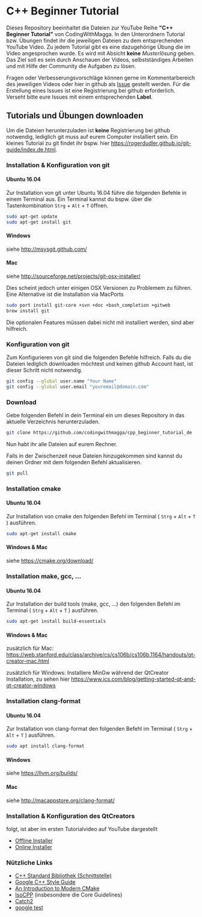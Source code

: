 # C++ Beginner Tutorial

Dieses Repository beeinhaltet die Dateien zur YouTube Reihe **"C++ Beginner Tutorial"** von CodingWithMagga. In den Unterordnern Tutorial bzw. Übungen findet ihr die jeweiligen Dateien zu dem entsprechenden YouTube Video. Zu jedem Tutorial gibt es eine dazugehörige Übung die im Video angesprochen wurde. Es wird mit Absicht **keine** *Musterlösung* geben. Das Ziel soll es sein durch Anschauen der Videos, selbstständiges Arbeiten und mit Hilfe der Community die Aufgaben zu lösen. 

Fragen oder Verbesserungsvorschläge können gerne im Kommentarbereich des jeweiligen Videos oder hier in github als [Issue](https://help.github.com/en/articles/creating-an-issue) gestellt werden. Für die Erstellung eines Issues ist eine Registrierung bei github erforderlich. Verseht bitte eure Issues mit einem entsprechenden **Label**.

## Tutorials und Übungen downloaden

Um die Dateien herunterzuladen ist **keine** Registrierung bei github notwendig, lediglich git muss auf eurem Computer installiert sein. Ein kleines Tutorial zu git findet ihr bspw. hier https://rogerdudler.github.io/git-guide/index.de.html.

### Installation & Konfiguration von git 

#### Ubuntu 16.04

Zur Installation von git unter Ubuntu 16.04 führe die folgenden Befehle in einem Terminal aus. Ein Terminal kannst du bspw. über die Tastenkombination `Strg` + `Alt` + `T` öffnen.

```sh
sudo apt-get update
sudo apt-get install git
```

#### Windows

siehe http://msysgit.github.com/

#### Mac 

siehe http://sourceforge.net/projects/git-osx-installer/

Dies scheint jedoch unter einigen OSX Versionen zu Problemem zu führen. Eine Alternative ist die Installation via MacPorts

```sh
sudo port install git-core +svn +doc +bash_completion +gitweb
brew install git
```

Die optionalen Features müssen dabei nicht mit installiert werden, sind aber hilfreich. 

### Konfiguration von git
Zum Konfigurieren von git sind die folgenden Befehle hilfreich. Falls du die Dateien lediglich downloaden möchtest und keinen github Account hast, ist dieser Schritt nicht notwendig. 

```sh
git config --global user.name "Your Name"
git config --global user.email "youremail@domain.com"
```

### Download

Gebe folgenden Befehl in dein Terminal ein um dieses Repository in das aktuelle Verzeichnis herunterzuladen.

```sh
git clone https://github.com/codingwithmagga/cpp_beginner_tutorial_de
```

Nun habt ihr alle Dateien auf eurem Rechner. 

Falls in der Zwischenzeit neue Dateien hinzugekommen sind kannst du deinen Ordner mit dem folgenden Befehl aktualisieren.

```sh
git pull
```

### Installation cmake

#### Ubuntu 16.04

Zur Installation von cmake den folgenden Befehl im Terminal ( `Strg` + `Alt` + `T` ) ausführen.

```sh
sudo apt-get install cmake
```

#### Windows & Mac

siehe https://cmake.org/download/

### Installation make, gcc, ...

#### Ubuntu 16.04

Zur Installation der build tools (make, gcc, ...) den folgenden Befehl im Terminal ( `Strg` + `Alt` + `T` ) ausführen.

```sh
sudo apt-get install build-essentials
```

#### Windows & Mac

zusätzlich für Mac: https://web.stanford.edu/class/archive/cs/cs106b/cs106b.1164/handouts/qt-creator-mac.html

zusätzlich für Windows: Installiere MinGw während der QtCreator Installation, zu sehen hier https://www.ics.com/blog/getting-started-qt-and-qt-creator-windows

### Installation clang-format

#### Ubuntu 16.04

Zur Installation von clang-format den folgenden Befehl im Terminal ( `Strg` + `Alt` + `T` ) ausführen.

```sh
sudo apt install clang-format
```

#### Windows 

siehe https://llvm.org/builds/

#### Mac

siehe http://macappstore.org/clang-format/

### Installation & Konfiguration des QtCreators

folgt, ist aber im ersten Tutorialvideo auf YouTube dargestellt
* [Offline Installer](https://www.qt.io/offline-installers)
* [Online Installer](http://download.qt.io/official_releases/online_installers/)

### Nützliche Links

* [C++ Standard Bibliothek (Schnittstelle)](https://de.cppreference.com/w/cpp/header)
* [Google C++ Style Guide](https://google.github.io/styleguide/cppguide.html)
* [An Introduction to Modern CMake](https://cliutils.gitlab.io/modern-cmake/)
* [IsoCPP](https://isocpp.org/) (insbesondere die Core Guidelines)
* [Catch2](https://github.com/catchorg/Catch2)
* [google test](https://github.com/google/googletest)

<!---
### Sponsoring

Diese Seite, sowie die Videoreihe auf YouTube, befinden sich derzeit noch im Aufbau. Falls ihr mich allerdings jetzt schon mit einer kleinen Spende unterstützen wollt könnt ihr das gerne ganz oben auf dieser Seite über den Button **Sponsor** via PayPal.me tun. Dies ist absolut freiwillig, der komplette Content steht allen **kostenlos** (hier bei github, bzw. bei YouTube) zur Verfügung. 
-->
